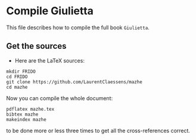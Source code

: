 # Compile Giulietta

This file describes how to compile the full book `Giulietta`.

## Get the sources

- Here are the LaTeX sources:
```
mkdir FRIDO
cd FRIDO
git clone https://github.com/LaurentClaessens/mazhe
cd mazhe
```

Now you can compile the whole document:
```
pdflatex mazhe.tex
bibtex mazhe
makeindex mazhe
```
to be done more or less three times to get all the cross-references correct.

